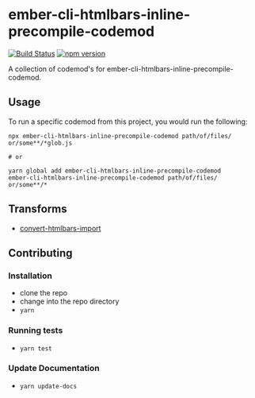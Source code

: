 # ember-cli-htmlbars-inline-precompile-codemod

[![Build Status](https://travis-ci.com/ember-codemods/ember-cli-htmlbars-inline-precompile-codemod.svg?branch=master)](https://travis-ci.com/ember-codemods/ember-cli-htmlbars-inline-precompile-codemod)
[![npm version](https://badge.fury.io/js/ember-cli-htmlbars-inline-precompile-codemod.svg)](https://badge.fury.io/js/ember-cli-htmlbars-inline-precompile-codemod)

A collection of codemod's for ember-cli-htmlbars-inline-precompile-codemod.

## Usage

To run a specific codemod from this project, you would run the following:

```
npx ember-cli-htmlbars-inline-precompile-codemod path/of/files/ or/some**/*glob.js

# or

yarn global add ember-cli-htmlbars-inline-precompile-codemod
ember-cli-htmlbars-inline-precompile-codemod path/of/files/ or/some**/*
```

## Transforms

<!--TRANSFORMS_START-->
* [convert-htmlbars-import](transforms/convert-htmlbars-import/README.md)

## Contributing

### Installation

* clone the repo
* change into the repo directory
* `yarn`

### Running tests

* `yarn test`

### Update Documentation

* `yarn update-docs`

